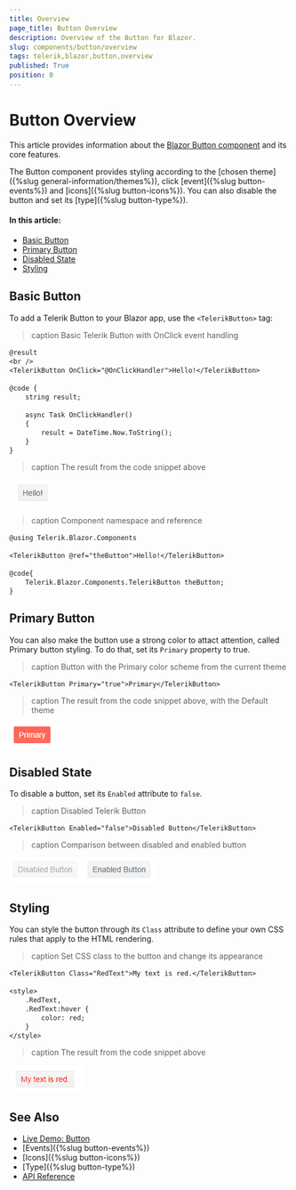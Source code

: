 ```yaml
---
title: Overview
page_title: Button Overview
description: Overview of the Button for Blazor.
slug: components/button/overview
tags: telerik,blazor,button,overview
published: True
position: 0
---
```


# Button Overview

This article provides information about the <a href="https://www.telerik.com/blazor-ui/buttons" target="_blank">Blazor Button component</a> and its core features.

The Button component provides styling according to the [chosen theme]({%slug general-information/themes%}), click [event]({%slug button-events%}) and [icons]({%slug button-icons%}). You can also disable the button and set its [type]({%slug button-type%}).

#### In this article:

* [Basic Button](#basic-button)
* [Primary Button](#primary-button)
* [Disabled State](#disabled-state)
* [Styling](#styling)



## Basic Button

To add a Telerik Button to your Blazor app, use the `<TelerikButton>` tag:

>caption Basic Telerik Button with OnClick event handling

````CSHTML
@result
<br />
<TelerikButton OnClick="@OnClickHandler">Hello!</TelerikButton>

@code {
    string result;

    async Task OnClickHandler()
    {
        result = DateTime.Now.ToString();
    }
}
````

>caption The result from the code snippet above

![](images/basic-button.png)

>caption Component namespace and reference

````CSHTML
@using Telerik.Blazor.Components

<TelerikButton @ref="theButton">Hello!</TelerikButton>

@code{
	Telerik.Blazor.Components.TelerikButton theButton;
}
````

## Primary Button

You can also make the button use a strong color to attact attention, called Primary button styling. To do that, set its `Primary` property to true.

>caption Button with the Primary color scheme from the current theme

````CSHTML
<TelerikButton Primary="true">Primary</TelerikButton>
````

>caption The result from the code snippet above, with the Default theme

![](images/primary-button.png)


## Disabled State

To disable a button, set its `Enabled` attribute to `false`.

>caption Disabled Telerik Button

````CSHTML
<TelerikButton Enabled="false">Disabled Button</TelerikButton>
````

>caption Comparison between disabled and enabled button

![](images/disabled-button.png)

## Styling

You can style the button through its `Class` attribute to define your own CSS rules that apply to the HTML rendering.

>caption Set CSS class to the button and change its appearance

````CSHTML
<TelerikButton Class="RedText">My text is red.</TelerikButton>

<style>
	.RedText,
	.RedText:hover {
		color: red;
	}
</style>
````

>caption The result from the code snippet above

![](images/red-button.png)




## See Also

  * [Live Demo: Button](https://demos.telerik.com/blazor-ui/button/index)
  * [Events]({%slug button-events%})
  * [Icons]({%slug button-icons%})
  * [Type]({%slug button-type%})
  * [API Reference](https://docs.telerik.com/blazor-ui/api/Telerik.Blazor.Components.TelerikButton)
   
